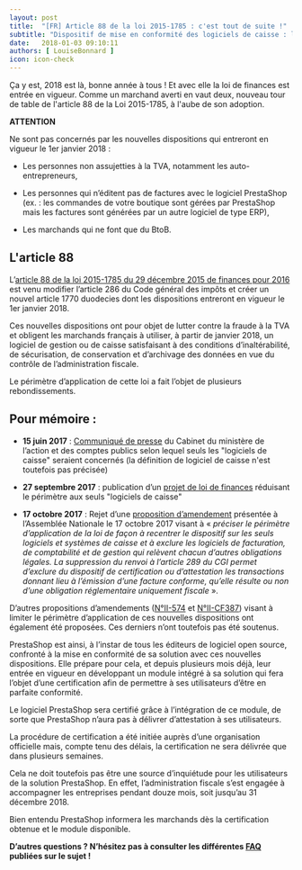 ```yaml
---
layout: post
title:  "[FR] Article 88 de la loi 2015-1785 : c'est tout de suite !"
subtitle: "Dispositif de mise en conformité des logiciels de caisse : l’approche de PrestaShop"
date:   2018-01-03 09:10:11
authors: [ LouiseBonnard ]
icon: icon-check
---
```


Ça y est, 2018 est là, bonne année à tous ! Et avec elle la loi de finances est entrée en vigueur. Comme un marchand averti en vaut deux, nouveau tour de table de l'article 88 de la Loi 2015-1785, à l'aube de son adoption.


**ATTENTION**

Ne sont pas concernés par les nouvelles dispositions qui entreront en vigueur le 1er janvier 2018 :

- Les personnes non assujetties à la TVA, notamment les auto-entrepreneurs,

- Les personnes qui n’éditent pas de factures avec le logiciel PrestaShop (ex. : les commandes de votre boutique sont gérées par PrestaShop mais les factures sont générées par un autre logiciel de type ERP),

- Les marchands qui ne font que du BtoB.


## L'article 88

L’[article 88 de la loi 2015-1785 du 29 décembre 2015 de finances pour 2016](https://www.legifrance.gouv.fr/affichTexteArticle.do?idArticle=JORFARTI000031732968&categorieLien=id&cidTexte=JORFTEXT000031732865) est venu modifier l’article 286 du Code général des impôts et créer un nouvel article 1770 duodecies dont les dispositions entreront en vigueur le 1er janvier 2018.

Ces nouvelles dispositions ont pour objet de lutter contre la fraude à la TVA et obligent les marchands français à utiliser, à partir de janvier 2018, un logiciel de gestion ou de caisse satisfaisant à des conditions d’inaltérabilité, de sécurisation, de conservation et d’archivage des données en vue du contrôle de l’administration fiscale.

Le périmètre d’application de cette loi a fait l’objet de plusieurs rebondissements.


## Pour mémoire :

- **15 juin 2017** : [Communiqué de presse](http://proxy-pubminefi.diffusion.finances.gouv.fr/pub/document/18/22503.pdf%20%C2%A0) du Cabinet du ministère de l’action et des comptes publics selon lequel seuls les "logiciels de caisse" seraient concernés (la définition de logiciel de caisse n'est toutefois pas précisée)

- **27 septembre 2017** : publication d’un [projet de loi de finances](http://www.assembleenationale.fr/15/projets/pl0235.asp) réduisant le périmètre aux seuls "logiciels de caisse"

- **17 octobre 2017** : Rejet d’une [proposition d’amendement](http://www.assemblee-nationale.fr/15/amendements/0235C/CION_TOUTE/CF15.asp) présentée à l’Assemblée Nationale le 17 octobre 2017 visant à « *préciser le périmètre d’application de la loi de façon à recentrer le dispositif sur les seuls logiciels et systèmes de caisse et à exclure les logiciels de facturation, de comptabilité et de gestion qui relèvent chacun d’autres obligations légales. La suppression du renvoi à l’article 289 du CGI permet d’exclure du dispositif de certification ou d’attestation les transactions donnant lieu à l’émission d’une facture conforme, qu’elle résulte ou non d’une obligation réglementaire uniquement fiscale* ».

D’autres propositions d’amendements ([N°II-574](http://www.senat.fr/amendements/2017-2018/107/Amdt_II-574.html) et [N°II-CF387](http://www.assemblee-nationale.fr/15/amendements/0235C/CION_TOUTE/CF387.asp)) visant à limiter le périmètre d’application de ces nouvelles dispositions ont également été proposées. Ces derniers n’ont toutefois pas été soutenus.


PrestaShop est ainsi, à l’instar de tous les éditeurs de logiciel open source, confronté à la mise en conformité de sa solution avec ces nouvelles dispositions. Elle prépare pour cela, et depuis plusieurs mois déjà, leur entrée en vigueur en développant un module intégré à sa solution qui fera l’objet d’une certification afin de permettre à ses utilisateurs d’être en parfaite conformité.

Le logiciel PrestaShop sera certifié grâce à l’intégration de ce module, de sorte que PrestaShop n’aura pas à délivrer d’attestation à ses utilisateurs.

La procédure de certification a été initiée auprès d’une organisation officielle mais, compte tenu des délais, la certification ne sera délivrée que dans plusieurs semaines.

Cela ne doit toutefois pas être une source d’inquiétude pour les utilisateurs de la solution PrestaShop. En effet, l’administration fiscale s’est engagée à accompagner les entreprises pendant douze mois, soit jusqu’au 31 décembre 2018.

Bien entendu PrestaShop informera les marchands dès la certification obtenue et le module disponible.


**D’autres questions ? N’hésitez pas à consulter les différentes [FAQ](https://www.prestashop.com/fr/faq#indexed-category-10584) publiées sur le sujet !**
